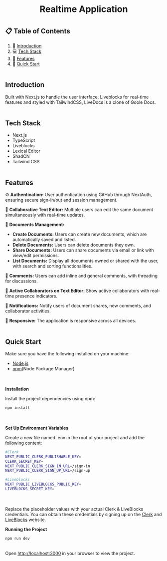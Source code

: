 <div align="center"><h1><div>Realtime Application</div><h1></div>


## 📋 Table of Contents
1. 📌 [Introduction](#introduction)
2. 💻 [Tech Stack](#tech-stack)
3. 🔋  [Features](#features)
4. 🚀 [Quick Start](#quick-start)<br><br>


## Introduction
Built with Next.js to handle the user interface, Liveblocks for real-time features and styled with TailwindCSS, LiveDocs is a clone of Goole Docs.<br><br>

## Tech Stack
- Next.js
- TypeScript
- Liveblocks
- Lexical Editor
- ShadCN
- Tailwind CSS<br><br>

## Features
⚙  **Authentication:** User authentication using GitHub through NextAuth, ensuring secure sign-in/out and session management. 

📝 **Collaborative Text Editor:** Multiple users can edit the same document simultaneously with real-time updates.  

📕 **Documents Management:**  
- **Create Documents:** Users can create new documents, which are automatically saved and listed.
- **Delete Documents:** Users can delete documents they own.
- **Share Documents:** Users can share documents via email or link with view/edit permissions.
- **List Documents:** Display all documents owned or shared with the user, with search and sorting functionalities.

📩 **Comments:** Users can add inline and general comments, with threading for discussions.  

📍  **Active Collaborators on Text Editor:** Show active collaborators with real-time presence indicators.  

🔔 **Notifications:** Notify users of document shares, new comments, and collaborator activities.  

📱 **Responsive:** The application is responsive across all devices.<br><br>

## Quick Start
Make sure you have the following installed on your machine:<br>
- [Node.js](https://nodejs.org/en)
- [npm](https://www.npmjs.com/)(Node Package Manager)

<br><br>
**Installation**

Install the project dependencies using npm:<br>

```bash
npm install
```
<br><br>
**Set Up Environment Variables**

Create a new file named .env in the root of your project and add the following content:<br>

```bash
#Clerk
NEXT_PUBLIC_CLERK_PUBLISHABLE_KEY=
CLERK_SECRET_KEY=
NEXT_PUBLIC_CLERK_SIGN_IN_URL=/sign-in
NEXT_PUBLIC_CLERK_SIGN_UP_URL=/sign-up

#Liveblocks
NEXT_PUBLIC_LIVEBLOCKS_PUBLIC_KEY=
LIVEBLOCKS_SECRET_KEY=
```
<br><br>
Replace the placeholder values with your actual Clerk & LiveBlocks credentials. You can obtain these credentials by signing up on the [Clerk](https://clerk.com/) and [LiveBlocks](https://liveblocks.io/) website.  

**Running the Project**  

```bash
npm run dev
```
<br> Open [http://localhost:3000](http://localhost:3000) in your browser to view the project. 

